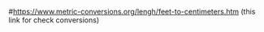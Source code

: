 #https://www.metric-conversions.org/lengh/feet-to-centimeters.htm (this link for check conversions) 
